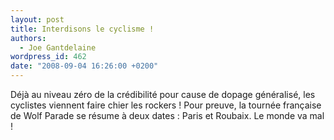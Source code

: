 ```yaml
---
layout: post
title: Interdisons le cyclisme !
authors:
  - Joe Gantdelaine
wordpress_id: 462
date: "2008-09-04 16:26:00 +0200"
---
```


Déjà au niveau zéro de la crédibilité pour cause de dopage généralisé, les
cyclistes viennent faire chier les rockers ! Pour preuve, la tournée française
de Wolf Parade se résume à deux dates : Paris et Roubaix. Le monde va mal !

